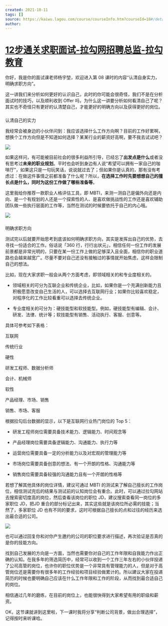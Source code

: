 ```yaml
---
created: 2021-10-11
tags: []
source: https://kaiwu.lagou.com/course/courseInfo.htm?courseId=18#/detail/pc?id=374
author: 
---
```


# [12步通关求职面试-拉勾网招聘总监-拉勾教育](https://kaiwu.lagou.com/course/courseInfo.htm?courseId=18#/detail/pc?id=374)


你好，我是你的面试课老师杨宇堃，欢迎进入第 08 课时的内容“认清自身实力，明确求职方向”。  

这一讲我们来分析如何更好的认识自己，此时的你可能会很奇怪，我们不是在分析面试时的技巧，以及顺利收到 Offer 吗，为什么这一讲要分析如何看清自己了呢？其实也不奇怪只有更好的认清楚自己，才能更好的明确方向以及获得更好的岗位。

### 

认清自己的实力

我经常会被身边的小伙伴问到：我应该选择什么工作方向啊？目前的工作好累啊，想换个工作方向但是不知道如何选择？某某行业的薪资好高啊，要不我去试试吧？

![](https://s0.lgstatic.com/i/image3/M01/58/FA/Cgq2xl357HuAOGynAADrI_pANNA147.png)

如果这样问，有可能被目前社会的很多利益所引导，已经忘了**出发点是什么**或者没有思考过**未来的职业规划**。平时也会听到身边有人说“希望可以拥有一家自己的咖啡厅”，如果这只是一句玩笑话，说说就过去了；但如果你是认真的，那有没有考虑过：在做这件事情之前都准备了什么呢？所以，**在****选择工作时****先要想想自己的擅长点是什么，同时为这份工作做了哪些准备等**。

这里我给你推荐一款职业人格评估工具，即 MBTI，来测一测自己是偏外向还是内向、是一个有规划的人还是一个探索性的人、是喜欢做挑战性的工作还是喜欢辅助团队做一些执行层面的工作等，当然在测试的时候要依托于自己的内心哦。

![](https://s0.lgstatic.com/i/image3/M01/58/FA/Cgq2xl357FGAEP2nAADFGH1SM3o459.png)

### 

明确求职方向

测试完以后就要开始思考到底该如何明确求职方向，其实是发挥出自己的优势，去寻找一份适合的工作。俗话说「360 行，行行出状元」，相信任何一份工作的发展前景都是非常光明的，只要在某一份工作上做的足够深入且全面，相信你的职业道路也会越来越宽广。尽量不要对自己还没有接触过的事情就开始焦虑，这样会限制自己的想法。

比如，现在大家求职一般会从两个方面考虑，即领域相关的和专业度相关的。

-   领域相关的可分为互联企业和传统企业，比如，如果你是一个充满创新能力且积极愿意改变自己生活的人，可以选择去互联网行业；如果你比较喜欢稳定，对程序化的工作比较看重可以选择去传统企业。
    
-   专业度相关的可分为：硬技能型和软技能型。例如，硬技能型有编辑、会计、研发、法律、统计等；软技能型有销售、活动执行、客服、创意等。
    

具体可参考如下表格：

  

互联网

传统行业

硬性

研发工程师、数据分析师

会计、机械师

软性

产品经理、市场、销售

销售、市场、客服

根据拉勾后台数据的显示，以下是互联网行业热门岗位的 Top 5：  

-   研发工程师岗位需要具备技术能力、逻辑能力、时间观念等
    
-   产品经理岗位需要具备逻辑能力、沟通能力、执行力等
    
-   运营岗位需要具备一定的分析能力以及对宏观的管理能力等
    
-   市场岗位需要具备创意的想法、有一个开朗的性格、沟通能力等
    
-   销售岗位需要具备较强的沟通能力且有一个开朗的性格等
    

若想了解其他具体的岗位详情，建议可通过 MBTI 的测试来了解自己擅长的工作岗位，相信测试完后的结果与测试前的认知岗位会有重合。此时，可以通过拉勾网站去搜索密切度高的岗位，然后查看该岗位的职位 JD，建议搜索查看同一岗位的多家职位 JD，把JD 重合的部分标记出来，其实这些就是该岗位所必需的技能；当然了，多家职位 JD 也有不同的要求，这时可根据自己擅长的点和过往的经历来选出最合适的公司。  

![](https://s0.lgstatic.com/i/image3/M01/58/FA/Cgq2xl356_2AXHwaAAC8sYe_h0k793.png)

也可以通过回复你和对你产生邀约的公司的职位要求进行描述，再次验证是否真的是你的技能方向。

找到自己发展的方向是一方面，当然也需要你对自己的工作年限和自我能力作出正确的认知。在我多年的筛选简历中，经常可以收到一个工作三年左右的小伙伴投递了公司高管的岗位，也许你的职位优势是一个非常具有管理能力的人，但是对于高管岗位还是需要你有很多年的工作经验和项目经验做累计的。所以建议大家在投递简历的时候也要明确自己应该在什么工作年限和工作的阶段，从而找到最合适自己的岗位。

相信通过几年的磨练，在目前的岗位上，也能很快得到大家希望有用的职级和薪资。

OK，这节课就讲到这里啦，下一课时我将分享“判断公司背景，做出合理选择”，记得按时来听课哈。
